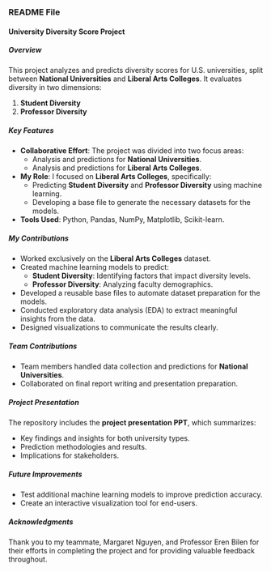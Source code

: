 
### **README File** 

#### **University Diversity Score Project**

##### **Overview**
This project analyzes and predicts diversity scores for U.S. universities, split between **National Universities** and **Liberal Arts Colleges**. It evaluates diversity in two dimensions:
1. **Student Diversity**
2. **Professor Diversity**

##### **Key Features**
- **Collaborative Effort**: The project was divided into two focus areas:
  - Analysis and predictions for **National Universities**.
  - Analysis and predictions for **Liberal Arts Colleges**.
- **My Role**: I focused on **Liberal Arts Colleges**, specifically:
  - Predicting **Student Diversity** and **Professor Diversity** using machine learning.
  - Developing a base file to generate the necessary datasets for the models.
- **Tools Used**: Python, Pandas, NumPy, Matplotlib, Scikit-learn.

##### **My Contributions**
- Worked exclusively on the **Liberal Arts Colleges** dataset.
- Created machine learning models to predict:
  - **Student Diversity**: Identifying factors that impact diversity levels.
  - **Professor Diversity**: Analyzing faculty demographics.
- Developed a reusable base files to automate dataset preparation for the models.
- Conducted exploratory data analysis (EDA) to extract meaningful insights from the data.
- Designed visualizations to communicate the results clearly.

##### **Team Contributions**
- Team members handled data collection and predictions for **National Universities**.
- Collaborated on final report writing and presentation preparation.

##### **Project Presentation**
The repository includes the **project presentation PPT**, which summarizes:
- Key findings and insights for both university types.
- Prediction methodologies and results.
- Implications for stakeholders.

##### **Future Improvements**
- Test additional machine learning models to improve prediction accuracy.
- Create an interactive visualization tool for end-users.

##### **Acknowledgments**
Thank you to my teammate, Margaret Nguyen, and Professor Eren Bilen for their efforts in completing the project and for providing valuable feedback throughout.

